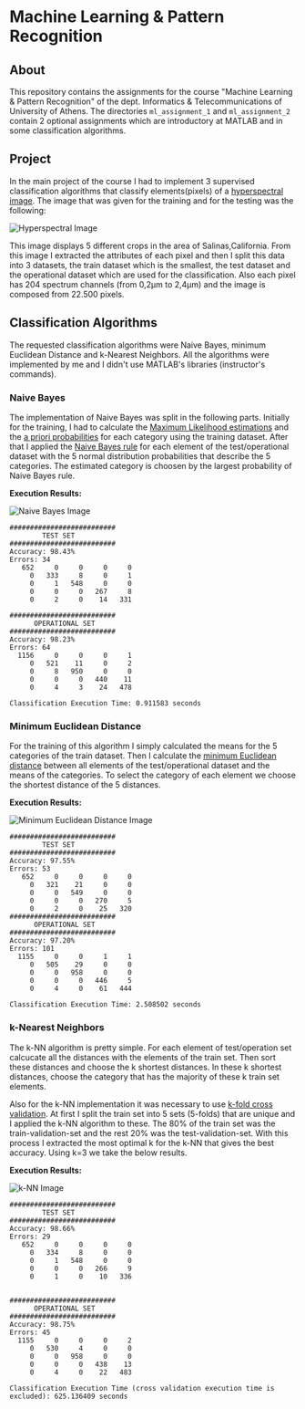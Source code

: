 # Machine Learning & Pattern Recognition

## About 

This repository contains the assignments for the course "Machine Learning & Pattern Recognition" of the dept. Informatics & Telecommunications of University of Athens. The directories `ml_assignment_1` and `ml_assignment_2` contain 2 optional assignments which are introductory at MATLAB and in some classification algorithms.

## Project

In the main project of the course I had to implement 3 supervised classification algorithms that classify elements(pixels) of a [hyperspectral image](https://en.wikipedia.org/wiki/Hyperspectral_imaging). The image that was given for the training and for the testing was the following:

![Hyperspectral Image](https://github.com/VangelisTsiatouras/machine-learning-di/blob/master/project/outputs/Peek%202018-10-04%2004-19.gif)

This image displays 5 different crops in the area of Salinas,California. From this image I extracted the attributes of each pixel and then I split this data into 3 datasets, the train dataset which is the smallest, the test dataset and the operational dataset which are used for the classification. Also each pixel has 204 spectrum channels (from 0,2μm to 2,4μm) and the image is composed from 22.500 pixels.

## Classification Algorithms

The requested classification algorithms were Naive Bayes, minimum Euclidean Distance and k-Nearest Neighbors. All the algorithms were implemented by me and I didn't use MATLAB's libraries (instructor's commands).

### Naive Bayes

The implementation of Naive Bayes was split in the following parts. Initially for the training, I had to calculate the [Maximum Likelihood estimations](https://en.wikipedia.org/wiki/Maximum_likelihood_estimation) and the [a priori probabilities](https://en.wikipedia.org/wiki/A_priori_probability) for each category using the training dataset. After that I applied the [Naive Bayes rule](https://en.wikipedia.org/wiki/Naive_Bayes_classifier) for each element of the test/operational dataset with the 5 normal distribution probabilities that describe the 5 categories. The estimated category is choosen by the largest probability of Naive Bayes rule.

**Execution Results:**

![Naive Bayes Image](https://github.com/VangelisTsiatouras/machine-learning-di/blob/master/project/outputs/naive_bayes.jpg)

```
##########################
        TEST SET
##########################
Accuracy: 98.43%
Errors: 34
   652     0     0     0     0
     0   333     8     0     1
     0     1   548     0     0
     0     0     0   267     8
     0     2     0    14   331

##########################
      OPERATIONAL SET
##########################
Accuracy: 98.23%
Errors: 64
  1156     0     0     0     1
     0   521    11     0     2
     0     8   950     0     0
     0     0     0   440    11
     0     4     3    24   478

Classification Execution Time: 0.911583 seconds
```

### Minimum Euclidean Distance

For the training of this algorithm I simply calculated the means for the 5 categories of the train dataset. Then I calculate the [minimum Euclidean distance](https://en.wikipedia.org/wiki/Euclidean_distance) between all elements of the test/operational dataset and the means of the categories. To select the category of each element we choose the shortest distance of the 5 distances.

**Execution Results:**

![Minimum Euclidean Distance Image](https://github.com/VangelisTsiatouras/machine-learning-di/blob/master/project/outputs/euclidean.jpg)

```
##########################
        TEST SET
##########################
Accuracy: 97.55%
Errors: 53
   652     0     0     0     0
     0   321    21     0     0
     0     0   549     0     0
     0     0     0   270     5
     0     2     0    25   320
##########################
      OPERATIONAL SET
##########################
Accuracy: 97.20%
Errors: 101
  1155     0     0     1     1
     0   505    29     0     0
     0     0   958     0     0
     0     0     0   446     5
     0     4     0    61   444

Classification Execution Time: 2.508502 seconds
```

### k-Nearest Neighbors

The k-NN algorithm is pretty simple. For each element of test/operation set calcucate all the distances with the elements of the train set. Then sort these distances and choose the k shortest distances. In these k shortest distances, choose the category that has the majority of these k train set elements.

Also for the k-NN implementation it was necessary to use [k-fold cross validation](https://en.wikipedia.org/wiki/Cross-validation_(statistics)). At first I split the train set into 5 sets (5-folds) that are unique and I applied the k-NN algorithm to these. The 80% of the train set was the train-validation-set and the rest 20% was the test-validation-set. With this process I extracted the most optimal k for the k-NN that gives the best accuracy. Using k=3 we take the below results.

**Execution Results:**

![k-NN Image](https://github.com/VangelisTsiatouras/machine-learning-di/blob/master/project/outputs/knn.jpg)

```
##########################
        TEST SET
##########################
Accuracy: 98.66%
Errors: 29
   652     0     0     0     0
     0   334     8     0     0
     0     1   548     0     0
     0     0     0   266     9
     0     1     0    10   336


##########################
      OPERATIONAL SET
##########################
Accuracy: 98.75%
Errors: 45
  1155     0     0     0     2
     0   530     4     0     0
     0     0   958     0     0
     0     0     0   438    13
     0     4     0    22   483

Classification Execution Time (cross validation execution time is excluded): 625.136409 seconds
```

